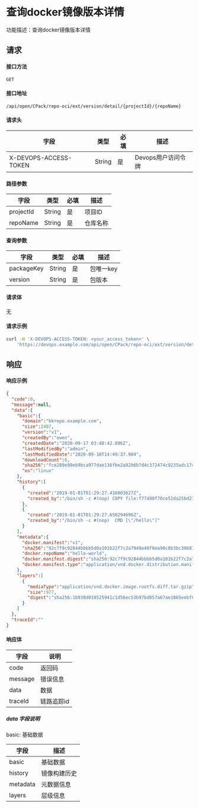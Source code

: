 # 查询docker镜像版本详情
功能描述：查询docker镜像版本详情



## 请求

#### 接口方法

`GET`

#### 接口地址

`/api/open/CPack/repo-oci/ext/version/detail/{projectId}/{repoName}`

#### 请求头

| 字段                  | 类型   | 必填 | 描述               |
| --------------------- | ------ | ---- | ------------------ |
| X-DEVOPS-ACCESS-TOKEN | String | 是   | Devops用户访问令牌 |

#### 路径参数

| 字段      | 类型   | 必填 | 描述     |
| --------- | ------ | ---- | -------- |
| projectId | String | 是   | 项目ID   |
| repoName  | String | 是   | 仓库名称 |

#### 查询参数

| 字段         | 类型     | 必填  | 描述     |
|------------|--------|-----|--------|
| packageKey | String | 是   | 包唯一key |
| version    | String | 是   | 包版本    |

#### 请求体

无

#### 请求示例

```bash
curl -H 'X-DEVOPS-ACCESS-TOKEN: <your_access_token>' \
    'https://devops.example.com/api/open/CPack/repo-oci/ext/version/detail/{projectId}/{repoName}?packageKey=docker://alpine&version=latest'
```



## 响应

#### 响应示例

```json
{
  "code":0,
  "message":null,
  "data":{
    "basic":{
      "domain":"bkrepo.example.com",
      "size":2487,
      "version":"v1",
      "createdBy":"owen",
      "createdDate":"2020-09-17 03:48:42.896Z",
      "lastModifiedBy":"admin",
      "lastModifiedDate":"2020-09-10T14:49:37.904",
      "downloadCount":0,
      "sha256":"fce289e99eb9bca977dae136fbe2a82b6b7d4c372474c9235adc1741675f587e",
      "os":"linux"
    },
    "history":[
      {
        "created":"2019-01-01T01:29:27.416803627Z",
        "created_by":"/bin/sh -c #(nop) COPY file:f77490f70ce51da25bd21bfc30cb5e1a24b2b65eb37d4af0c327ddc24f0986a6 in / "
      },
      {
        "created":"2019-01-01T01:29:27.650294696Z",
        "created_by":"/bin/sh -c #(nop)  CMD [\"/hello\"]"
      }
    ],
    "metadata":{
      "docker.manifest":"v1",
      "sha256":"92c7f9c92844bbbb5d0a101b22f7c2a7949e40f8ea90c8b3bc396879d95e899a",
      "docker.repoName":"hello-world",
      "docker.manifest.digest":"sha256:92c7f9c92844bbbb5d0a101b22f7c2a7949e40f8ea90c8b3bc396879d95e899a",
      "docker.manifest.type":"application/vnd.docker.distribution.manifest.v2+json"
    },
    "layers":[
      {
        "mediaType":"application/vnd.docker.image.rootfs.diff.tar.gzip",
        "size":977,
        "digest":"sha256:1b930d010525941c1d56ec53b97bd057a67ae1865eebf042686d2a2d18271ced"
      }
    ]
  },
  "traceId":""
}
```

#### 响应体

| 字段      | 说明     |
|---------|--------|
| code    | 返回码    |
| message | 错误信息   |
| data    | 数据     |
| traceId | 链路追踪id |

##### data 字段说明

basic: 基础数据

| 字段       | 描述     |
|----------|--------|
| basic    | 基础数据   |
| history  | 镜像构建历史 |
| metadata | 元数据信息  |
| layers   | 层级信息   |
